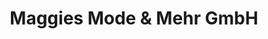 ---
title: "Maggies Mode & Mehr GmbH"
url: /gross-gerau/maggies-mode-und-mehr-gmbh/
shop: Kleidung
---